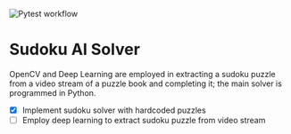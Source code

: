 ![Pytest workflow](https://github.com/TheNoobInventor/sudoku-ai-solver/actions/workflows/.github/workflows/pytest.yml/badge.svg)

# Sudoku AI Solver

OpenCV and Deep Learning are employed in extracting a sudoku puzzle from a video stream of a puzzle book and completing it; the main solver is programmed in Python.

- [x] Implement sudoku solver with hardcoded puzzles
- [ ] Employ deep learning to extract sudoku puzzle from video stream
